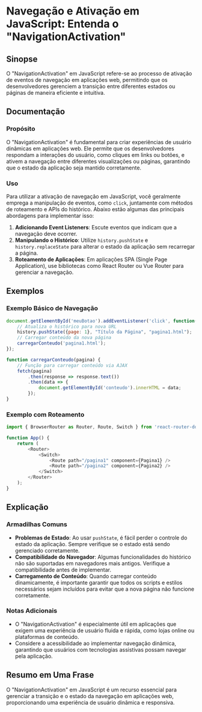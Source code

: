 <!--
Meta Description: # Navegação e Ativação em JavaScript: Entenda o "NavigationActivation" ## Sinopse O "NavigationActivation" em JavaScript refere-se ao processo de ativ...
Meta Keywords: navegação, que, para, javascript, aplicações
-->

# Navegação e Ativação em JavaScript: Entenda o "NavigationActivation"

## Sinopse
O "NavigationActivation" em JavaScript refere-se ao processo de ativação de eventos de navegação em aplicações web, permitindo que os desenvolvedores gerenciem a transição entre diferentes estados ou páginas de maneira eficiente e intuitiva.

## Documentação

### Propósito
O "NavigationActivation" é fundamental para criar experiências de usuário dinâmicas em aplicações web. Ele permite que os desenvolvedores respondam a interações do usuário, como cliques em links ou botões, e ativem a navegação entre diferentes visualizações ou páginas, garantindo que o estado da aplicação seja mantido corretamente.

### Uso
Para utilizar a ativação de navegação em JavaScript, você geralmente emprega a manipulação de eventos, como `click`, juntamente com métodos de roteamento e APIs do histórico. Abaixo estão algumas das principais abordagens para implementar isso:

1. **Adicionando Event Listeners**: Escute eventos que indicam que a navegação deve ocorrer.
2. **Manipulando o Histórico**: Utilize `history.pushState` e `history.replaceState` para alterar o estado da aplicação sem recarregar a página.
3. **Roteamento de Aplicações**: Em aplicações SPA (Single Page Application), use bibliotecas como React Router ou Vue Router para gerenciar a navegação.

## Exemplos

### Exemplo Básico de Navegação
```javascript
document.getElementById('meuBotao').addEventListener('click', function() {
    // Atualiza o histórico para nova URL
    history.pushState({page: 1}, "Título da Página", "pagina1.html");
    // Carregar conteúdo da nova página
    carregarConteudo('pagina1.html');
});

function carregarConteudo(pagina) {
    // Função para carregar conteúdo via AJAX
    fetch(pagina)
        .then(response => response.text())
        .then(data => {
            document.getElementById('conteudo').innerHTML = data;
        });
}
```

### Exemplo com Roteamento
```javascript
import { BrowserRouter as Router, Route, Switch } from 'react-router-dom';

function App() {
    return (
        <Router>
            <Switch>
                <Route path="/pagina1" component={Pagina1} />
                <Route path="/pagina2" component={Pagina2} />
            </Switch>
        </Router>
    );
}
```

## Explicação

### Armadilhas Comuns
- **Problemas de Estado**: Ao usar `pushState`, é fácil perder o controle do estado da aplicação. Sempre verifique se o estado está sendo gerenciado corretamente.
- **Compatibilidade do Navegador**: Algumas funcionalidades do histórico não são suportadas em navegadores mais antigos. Verifique a compatibilidade antes de implementar.
- **Carregamento de Conteúdo**: Quando carregar conteúdo dinamicamente, é importante garantir que todos os scripts e estilos necessários sejam incluídos para evitar que a nova página não funcione corretamente.

### Notas Adicionais
- O "NavigationActivation" é especialmente útil em aplicações que exigem uma experiência de usuário fluida e rápida, como lojas online ou plataformas de conteúdo.
- Considere a acessibilidade ao implementar navegação dinâmica, garantindo que usuários com tecnologias assistivas possam navegar pela aplicação.

## Resumo em Uma Frase
O "NavigationActivation" em JavaScript é um recurso essencial para gerenciar a transição e o estado da navegação em aplicações web, proporcionando uma experiência de usuário dinâmica e responsiva.